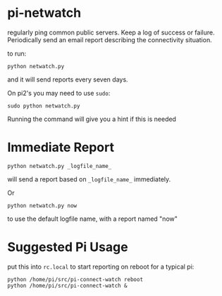 pi-netwatch
=====

regularly ping common public servers. Keep a log of success or failure. Periodically send an email report describing the connectivity situation.

to run:

`python netwatch.py`

and it will send reports every seven days.

On pi2's you may need to use `sudo`:

`sudo python netwatch.py`

Running the command will give you a hint if this is needed

Immediate Report
==

`python netwatch.py _logfile_name_`

will send a report based on `_logfile_name_` immediately.

Or 

`python netwatch.py now`

to use the default logfile name, with a report named "now"

Suggested Pi Usage
==

put this into `rc.local` to start reporting on reboot for a typical pi:

```
python /home/pi/src/pi-connect-watch reboot
python /home/pi/src/pi-connect-watch &
```



